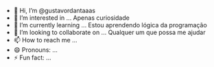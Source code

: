 - 👋 Hi, I’m @gustavordantaaas
- 👀 I’m interested in ... Apenas curiosidade
- 🌱 I’m currently learning ... Estou aprendendo lógica da programação
- 💞️ I’m looking to collaborate on ... Qualquer um que possa me ajudar
- 📫 How to reach me ...
- 😄 Pronouns: ...
- ⚡ Fun fact: ...

<!---
gustavordantaaas/gustavordantaaas is a ✨ special ✨ repository because its `README.md` (this file) appears on your GitHub profile.
You can click the Preview link to take a look at your changes.
--->
